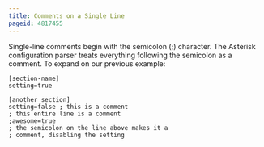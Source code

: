 ```yaml
---
title: Comments on a Single Line
pageid: 4817455
---
```


Single-line comments begin with the semicolon (;) character. The Asterisk configuration parser treats everything following the semicolon as a comment. To expand on our previous example:

```
[section-name]
setting=true

[another_section]
setting=false ; this is a comment
; this entire line is a comment
;awesome=true
; the semicolon on the line above makes it a
; comment, disabling the setting

```

